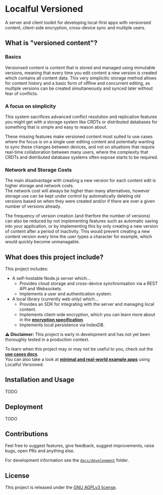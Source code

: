 # Localful Versioned
A server and client toolkit for developing local-first apps with versionsed content, client-side encryption, cross-device sync and multiple users. 

## What is "versioned content"?

### Basics
Versionsed content is content that is stored and managed using immutable versions, meaning that every time you edit content a new version is created which contains all content data.
This very simplicitic storage method allows for content history and a basic form of offline and concurrent editing, as multiple versions
can be created simultaneously and synced later without fear of conflicts.  

### A focus on simplicity
This system sacrifices advanced conflict resolution and replication features you might get with a storage system like CRDTs or distributed databases for something that is simple and easy to reason about.  

These missing features make versioned content most suited to use cases where the focus is on a single user editing content and potentially wanting to sync these changes between devices, and not on situations that require real-time collaboration between many users, where the complexity that CRDTs and distributed database systems often expose starts to be required.

### Network and Storage Costs
The main disadvantage with creating a new version for each content edit is higher storage and network costs.  
The network cost will always be higher than many alternatives, however storage use can be kept under control by automatically deleting old versions based on when they were created and/or if there are over a given number of versions already.  

The frequency of version creation (and therfore the number of versions) can also be reduced by not implementing features such as automatic saving into your application, or by implementing this by only creating a 
new version of content after a period of inactivity. This would prevent creating a new content version every time the user types a character for example, which would quickly become unmanagable.  


## What does this project include?
This project includes:
- A self-hostable Node.js server which...
  - Provides cloud storage and cross-device synchronisation via a REST API and Websockets.
  - Implements a user and authentication system.
- A local library (currently web only) which...
  - Provides an SDK for integrating with the server and managing local content.
  - Implements client-side encryption, which you can learn more about in the **[encryption specification](./docs/local/encryption/specification.md)**.
  - Implements local persistence via IndexDB.

**⚠️ Disclaimer:** This project is early in development and has not yet been thoroughly tested in a production context.

To learn when this project may or may not be useful to you, check out the **[use cases docs](./docs/use-cases.md)**.  
You can also take a look at **[minimal and real-world example apps](./docs/examples.md)** using Localful Versioned.


## Installation and Usage
TODO

## Deployment
TODO

## Contributions
Feel free to suggest features, give feedback, suggest improvements, raise bugs, open PRs and anything else.

For development information see the [`docs/development`](docs/development) folder.

## License
This project is released under the [GNU AGPLv3 license](LICENSE.txt).
